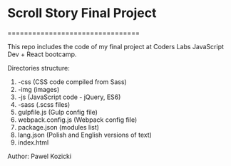 # Scroll Story Final Project
================================

This repo includes the code of my final project at Coders Labs JavaScript Dev + React bootcamp.

Directories structure:
1. -css (CSS code compiled from Sass)
2. -img (images)
3. -js (JavaScript code - jQuery, ES6)
4. -sass (.scss files)
5. gulpfile.js (Gulp config file)
6. webpack.config.js (Webpack config file)
7. package.json (modules list)
8. lang.json (Polish and English versions of text)
9. index.html


Author:
Pawel Kozicki